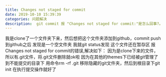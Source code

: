 ```yaml
---
title: Changes not staged for commit
date: 2019-10-10 15:39:39
categories: 问题解决
description:  git commit 报 "Changes not staged for commit:"是怎么回事?。
---
```

我是clone了一个文件夹下来，然后想把这个文件夹添加到github，commit push到github之后
发现是一个空文件夹
我就git status发现 这个文件还在暂存区
报Changes not staged for commit的错误,解决如下：
因为是clone下来的文件，所以有.git文件，将.git文件删除就ok啦
因为在其他的themes下已经被git管理了到不能提交的目录下
用命令rm -rf .git 移除隐藏的git文件夹，然后到根目录下git init 在执行提交操作就好了
